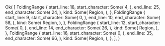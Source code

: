 Ok(
    [
        FoldingRange {
            start_line: 18,
            start_character: Some(
                4,
            ),
            end_line: 25,
            end_character: Some(
                24,
            ),
            kind: Some(
                Region,
            ),
        },
        FoldingRange {
            start_line: 9,
            start_character: Some(
                0,
            ),
            end_line: 10,
            end_character: Some(
                58,
            ),
            kind: Some(
                Region,
            ),
        },
        FoldingRange {
            start_line: 12,
            start_character: Some(
                0,
            ),
            end_line: 14,
            end_character: Some(
                26,
            ),
            kind: Some(
                Region,
            ),
        },
        FoldingRange {
            start_line: 16,
            start_character: Some(
                0,
            ),
            end_line: 35,
            end_character: Some(
                66,
            ),
            kind: Some(
                Region,
            ),
        },
    ],
)